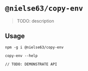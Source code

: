 # `@nielse63/copy-env`

> TODO: description

## Usage

```
npm -g i @nielse63/copy-env

copy-env --help

// TODO: DEMONSTRATE API
```
